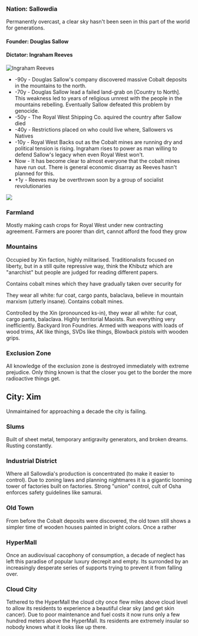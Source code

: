 
### Nation: Sallowdia
Permanently overcast, a clear sky hasn't been seen in this part of the world for generations.
#### Founder: Douglas Sallow
#### Dictator: Ingraham Reeves
![Ingraham Reeves](https://i.imgur.com/lUvlB33.png)
- -90y - Douglas Sallow's company discovered massive Cobalt deposits in the mountains to the north.
- -70y - Douglas Sallow lead a failed land-grab on [Country to North].
This weakness led to years of religious urnrest with the people in the mountains rebelling. Eventually Sallow defeated this problem by genocide.
- -50y - The Royal West Shipping Co. aquired the country after Sallow died 
- -40y - Restrictions placed on who could live where, Sallowers vs Natives
- -10y - Royal West Backs out as the Cobalt mines are running dry and political tension is rising. Ingraham rises to power as man willing to defend Sallow's legacy when even Royal West won't.
- Now - It has become clear to almost everyone that the cobalt mines have run out. There is general economic disarray as Reeves hasn't planned for this.
- +1y - Reeves may be overthrown soon by a group of socialist revolutionaries


![](https://i.imgur.com/aQL6XiZ.png)

### Farmland
Mostly making cash crops for Royal West under new contracting agreement. Farmers are poorer than dirt, cannot afford the food they grow
### Mountains
Occupied by Xin faction, highly militarised. Traditionalists focused on liberty, but in a still quite repressive way, think the Khibutz which are "anarchist" but people are judged for reading different papers. 

Contains cobalt mines which they have gradually taken over security for

They wear all white: fur coat, cargo pants, balaclava, believe in mountain marxism (utterly insane). Contains cobalt mines.

Controlled by the Xin (pronounced ks-in), they wear all white: fur coat, cargo pants, balaclava.
Highly territorial Maoists. Run everything very inefficiently. Backyard Iron Foundries. Armed with weapons with loads of wood trims, AK like things, SVDs like things, Blowback pistols with wooden grips.

### Exclusion Zone
All knowledge of the exclusion zone is destroyed immediately with extreme prejudice. Only thing known is that the closer you get to the border the more radioactive things get.

## City: Xim
Unmaintained for approaching a decade the city is failing.

### Slums
Built of sheet metal, temporary antigravity generators, and broken dreams. Rusting constantly. 

### Industrial District
Where all Sallowdia's production is concentrated (to make it easier to control). Due to zoning laws and planning nightmares it is a gigantic looming tower of factories built on factories. Strong "union" control, cult of Osha enforces safety guidelines like samurai.

### Old Town
From before the Cobalt deposits were discovered, the old town still shows a simpler time of wooden houses painted in bright colors. Once a rather

### HyperMall
Once an audiovisual cacophony of consumption, a decade of neglect has left this paradise of popular luxury decrepit and empty. Its surronded by an increasingly desperate series of supports trying to prevent it from falling over.

### Cloud City
Tethered to the HyperMall the cloud city once flew miles above cloud level to allow its residents to experience a beautiful clear sky (and get skin cancer). Due to poor maintenance and fuel costs it now runs only a few hundred meters above the HyperMall. Its residents are extremely insular so nobody knows what it looks like up there.



<!--stackedit_data:
eyJoaXN0b3J5IjpbLTEwMTQwNTA4OTIsMTE1MTA2NzE3LDI4NT
cyOTk4MSwtMTY4NDkyNjk1MiwtOTU0OTM4MTMxLDM4NTc3MTg5
OV19
-->